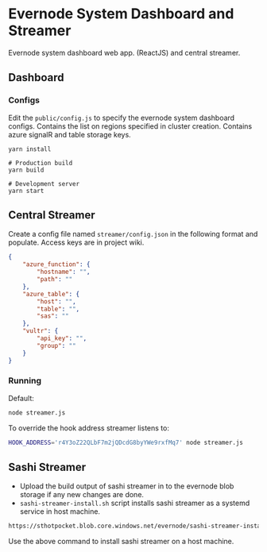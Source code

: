 # Evernode System Dashboard and Streamer
Evernode system dashboard web app. (ReactJS) and central streamer.

## Dashboard

### Configs
Edit the `public/config.js` to specify the evernode system dashboard configs.
Contains the list on regions specified in cluster creation.
Contains azure signalR and table storage keys.

```
yarn install

# Production build
yarn build

# Development server
yarn start
```


## Central Streamer

Create a config file named `streamer/config.json` in the following format and populate. Access keys are in project wiki.
```json
{
    "azure_function": {
        "hostname": "",
        "path": ""
    },
    "azure_table": {
        "host": "",
        "table": "",
        "sas": ""
    },
    "vultr": {
        "api_key": "",
        "group": ""
    }
}
```
### Running

Default:
```bash
node streamer.js
```
To override the hook address streamer listens to:
```bash
HOOK_ADDRESS='r4Y3oZ22QLbF7m2jQDcdG8byYWe9rxfMq7' node streamer.js
```

## Sashi Streamer
- Upload the build output of sashi streamer in to the evernode blob storage if any new changes are done.
- `sashi-streamer-install.sh` script installs sashi streamer as a systemd service in host machine.

```bash
https://sthotpocket.blob.core.windows.net/evernode/sashi-streamer-install.sh | bash
```
Use the above command to install sashi streamer on a host machine.

